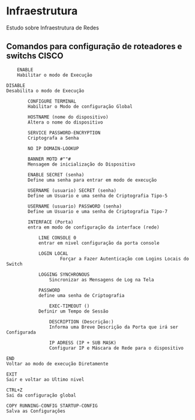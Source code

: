 # Infraestrutura
Estudo sobre Infraestrutura de Redes
## Comandos para configuração de roteadores e switchs CISCO

		ENABLE
		Habilitar o modo de Execução

	DISABLE
	Desabilita o modo de Execução
		
			CONFIGURE TERMINAL
			Habilitar o Modo de configuração Global
		
			HOSTNAME (nome do dispositivo)
			Altera o nome do dispositivo

			SERVICE PASSWORD-ENCRYPTION
			Criptografa a Senha

			NO IP DOMAIN-LOOKUP
			
			BANNER MOTD #""#
			Mensagem de inicialização do Dispositivo

			ENABLE SECRET (senha)
			Define uma senha para entrar em modo de execução
		
			USERNAME (usuario) SECRET (senha)
			Define um Usuario e uma senha de Criptografia Tipo-5
		
			USERNAME (usuario) PASSWORD (senha)
			Define um Usuario e uma senha de Criptografia Tipo-7
		
			INTERFACE (Porta)
			entra em modo de configuração da interface (rede)
		
				LINE CONSOLE 0
				entrar em nivel configuração da porta console
		
				LOGIN LOCAL
                		Forçar a Fazer Autenticação com Logins Locais do Switch
		
				LOGGING SYNCHRONOUS
	        		Sincronizar as Mensagens de Log na Tela
		
				PASSWORD
				define uma senha de Criptografia
		    
		    		EXEC-TIMEOUT ()
				Definir um Tempo de Sessão
		    
		    		DESCRIPTION (Descrição:)
		    		Informa uma Breve Descrição da Porta que irá ser Configurada
		    
		    		IP ADRESS (IP + SUB MASK)
		    		Configurar IP e Máscara de Rede para o dispositivo
		    
	END
	Voltar ao modo de execução Diretamente

	EXIT
	Sair e voltar ao Ultimo nivel

	CTRL+Z
	Sai da configuração global

	COPY RUNNING-CONFIG STARTUP-CONFIG
	Salva as Configurações
